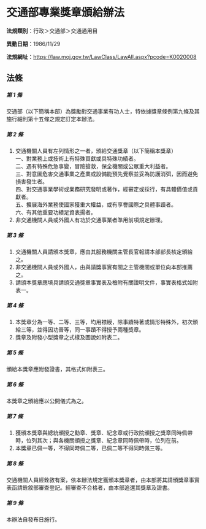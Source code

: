 # 交通部專業獎章頒給辦法

**法規類別**：行政＞交通部＞交通通用目

**異動日期**：1986/11/29  

**法規網址**：https://law.moj.gov.tw/LawClass/LawAll.aspx?pcode=K0020008





## 法條
##### 第 1 條
交通部（以下簡稱本部）為獎勵對交通事業有功人士，特依據獎章條例第九條及其施行細則第十五條之規定訂定本辦法。

##### 第 2 條
1. 交通機關人員有左列情形之一者，頒給交通獎章（以下簡稱本獎章）  
一、對業務上或技術上有特殊貫獻或具特殊功績者。  
二、遇有特殊危急事變，冒險搶救，保全機關或公眾重大利益者。  
三、對意圖危害交通事業之產業或設備能預先覺察並妥為防護消弭，因而避免損害發生者。  
四、對交通事業學術或業務研究發明或著作，經審定或採行，有具體價值或貢獻者。  
五、擴展海外業務使國家獲重大權益，或有享譽國際之具體事蹟者。  
六、有其他重要功績足資表揚者。
1. 非交通機關人員或外國人有功於交通事業者準用前項規定辦理。

##### 第 3 條
1. 交通機關人員請頒本獎章，應由其服務機關主管長官報請本部部長核定頒給之。
1. 非交通機關人員或外國人，由與請獎事實有關之主管機關或單位向本部推薦之。
1. 請頒本獎章應填具請頒交通獎章事實表及檢附有關證明文件，事實表格式如附表一。

##### 第 4 條
1. 本獎章分為一等、二等、三等，均用襟綬，除事蹟特著或情形特殊外，初次頒給三等，並得因功晉等，同一事蹟不得授予兩種獎章。
1. 獎章及附發小型獎章之式樣及圖說如附表二。

##### 第 5 條
頒給本獎章應附發證書，其格式如附表三。

##### 第 6 條
本獎章之頒給應以公開儀式為之。

##### 第 7 條
1. 獲頒本獎章與總統頒授之勳章、獎章、紀念章或行政院頒授之獎章同時佩帶時，位列其次；與各機關頒授之獎章、紀念章同時佩帶時，位列在前。
1. 本獎章已佩一等，不得同時佩二等，已佩二等不得同時佩三等。

##### 第 8 條
交通機關人員經銓敘有案，依本辦法規定獲頒本獎章者，由本部將其請頒獎章事實表函請銓敘部審查登記。經審查不合格者，由本部追還其獎章及證書。

##### 第 9 條
本辦法自發布日施行。



